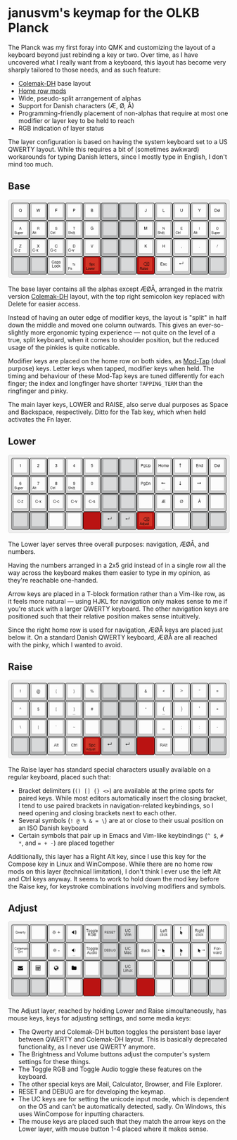 # janusvm's keymap for the OLKB Planck

The Planck was my first foray into QMK and customizing the layout of a keyboard beyond just rebinding a key or two.
Over time, as I have uncovered what I really want from a keyboard, this layout has become very sharply tailored to those needs, and as such feature:

* [Colemak-DH](https://colemakmods.github.io/mod-dh) base layout
* [Home row mods](https://precondition.github.io/home-row-mods)
* Wide, pseudo-split arrangement of alphas
* Support for Danish characters (Æ, Ø, Å)
* Programming-friendly placement of non-alphas that require at most one modifier or layer key to be held to reach
* RGB indication of layer status

The layer configuration is based on having the system keyboard set to a US QWERTY layout.
While this requires a bit of (sometimes awkward) workarounds for typing Danish letters, since I mostly type in English, I don't mind too much.

## Base

![](img/planck-base-colemak-dh.png)

The base layer contains all the alphas except ÆØÅ, arranged in the matrix version [Colemak-DH](https://colemakmods.github.io/mod-dh) layout, with the top right semicolon key replaced with Delete for easier access.

Instead of having an outer edge of modifier keys, the layout is "split" in half down the middle and moved one column outwards.
This gives an ever-so-slightly more ergonomic typing experience — not quite on the level of a true, split keyboard, when it comes to shoulder position, but the reduced usage of the pinkies is quite noticable.

Modifier keys are placed on the home row on both sides, as [Mod-Tap](https://docs.qmk.fm/#/mod_tap) (dual purpose) keys.
Letter keys when tapped, modifier keys when held.
The timing and behaviour of these Mod-Tap keys are tuned differently for each finger; the index and longfinger have shorter `TAPPING_TERM` than the ringfinger and pinky.

The main layer keys, LOWER and RAISE, also serve dual purposes as Space and Backspace, respectively.
Ditto for the Tab key, which when held activates the Fn layer.

## Lower

![](img/planck-lower.png)

The Lower layer serves three overall purposes: navigation, ÆØÅ, and numbers.

Having the numbers arranged in a 2x5 grid instead of in a single row all the way across the keyboard makes them easier to type in my opinion, as they're reachable one-handed.

Arrow keys are placed in a T-block formation rather than a Vim-like row, as it feels more natural — using HJKL for navigation only makes sense to me if you're stuck with a larger QWERTY keyboard.
The other navigation keys are positioned such that their relative position makes sense intuitively.

Since the right home row is used for navigation, ÆØÅ keys are placed just below it.
On a standard Danish QWERTY keyboard, ÆØÅ are all reached with the pinky, which I wanted to avoid.

## Raise

![](img/planck-raise.png)

The Raise layer has standard special characters usually available on a regular keyboard, placed such that:

* Bracket delimiters (`() [] {} <>`) are available at the prime spots for paired keys.
While most editors automatically insert the closing bracket, I tend to use paired brackets in navigation-related keybindings, so I need opening and closing brackets next to each other.
* Several symbols (`! @ % & = \`) are at or close to their usual position on an ISO Danish keyboard
* Certain symbols that pair up in Emacs and Vim-like keybindings (`^ $`, `# *`, and `= + -`) are placed together

Additionally, this layer has a Right Alt key, since I use this key for the Compose key in Linux and WinCompose.
While there are no home row mods on this layer (technical limitation), I don't think I ever use the left Alt and Ctrl keys anyway.
It seems to work to hold down the mod key before the Raise key, for keystroke combinations involving modifiers and symbols.

## Adjust

![](img/planck-adjust.png)

The Adjust layer, reached by holding Lower and Raise simoultaneously, has mouse keys, keys for adjusting settings, and some media keys:
* The Qwerty and Colemak-DH button toggles the persistent base layer between QWERTY and Colemak-DH layout.
This is basically deprecated functionality, as I never use QWERTY anymore.
* The Brightness and Volume buttons adjust the computer's system settings for these things.
* The Toggle RGB and Toggle Audio toggle these features on the keyboard.
* The other special keys are Mail, Calculator, Browser, and File Explorer.
* RESET and DEBUG are for developing the keymap.
* The UC keys are for setting the unicode input mode, which is dependent on the OS and can't be automatically detected, sadly. On Windows, this uses WinCompose for inputting characters.
* The mouse keys are placed such that they match the arrow keys on the Lower layer, with mouse button 1-4 placed where it makes sense.

<!--
### Fn/Numpad

![](https://i.imgur.com/P2Yquam.png)

Tap-toggle layer with F-keys and a numpad positioned such the 0 sits on the 2u space bar.

### Greek

![](https://i.imgur.com/pCBLx9V.png)

This layer simply has the Greek alphabet as Shift-able letters, mapped to their logical Latin equivalent.

### Symbols

![](https://i.imgur.com/g8861fn.png)

This layer features my most used special unicode characters.
They are placed such that most of them make sense mnemonically, i.e.

* `€ ® ™ ¥ ∞ √ ∇ © £ – —` have names that start with the letter of the key they occupy
* `∪ ∩ ∂ ∫ ¬ •` look a bit like the symbol of their key (some more than others)
* `² ≠ ° ← ↓ ↑ → × ∅` look a bit like symbols related to a secondary function of their key

### Emoji

![](https://i.imgur.com/ov1YNio.png)

This layer features quick access to my favourite unicode emoji, mainly so I can avoid using the built-in emoji pickers of Windows, Facebook, and Twitter (as they are either cumbersome or really slow to use).
While all modifier keys from the base layers have been assigned emoji, Space, Backspace, Lower, and Raise are kept for easier entry of multiple emoji.

The emoji are placed such that, as much as possible, the emoji of each column are somewhat related to each other:

* Happy faces 😄 😅 😂 😊
* Affectionate faces 😳 😍 🤪 🥺
* Sad faces 😩 😭 😔
* Flirty faces 😉 😘 😜 😏
* Sarcastic/teasing faces 🙄 🤨 😒
* Other faces 🤔 🙃 💩
* Status symbols ✅ ⚠ ⛔
* Hands 👉 👌 👏 👍 (🙏)
* Meme/injoke stuff 👀 🧠 🅱
* Symbols 💰 ✨ 💯 🔥
* Face modifers 💦 💕

-->
